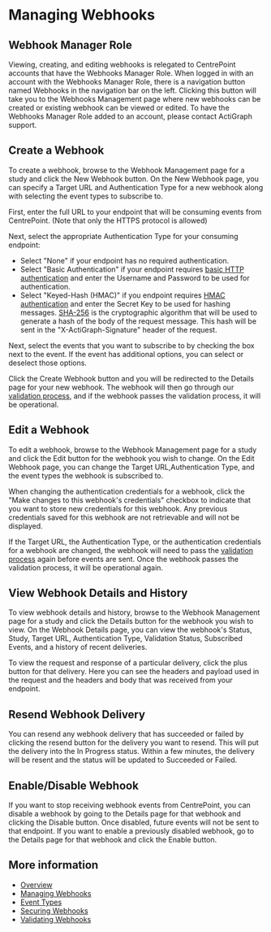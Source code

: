 # Managing Webhooks

## Webhook Manager Role

Viewing, creating, and editing webhooks is relegated to CentrePoint accounts that have the Webhooks Manager Role. When logged in with an account with the Webhooks Manager Role, there is a navigation button named Webhooks in the navigation bar on the left. Clicking this button will take you to the Webhooks Management page where new webhooks can be created or existing webhook can be viewed or edited. To have the Webhooks Manager Role added to an account, please contact ActiGraph support.

## Create a Webhook

To create a webhook, browse to the Webhook Management page for a study and click the New Webhook button. On the New Webhook page, you can specify a Target URL and Authentication Type for a new webhook along with selecting the event types to subscribe to.

First, enter the full URL to your endpoint that will be consuming events from CentrePoint. (Note that only the HTTPS protocol is allowed)

Next, select the appropriate Authentication Type for your consuming endpoint:
- Select "None" if your endpoint has no required authentication.
- Select "Basic Authentication" if your endpoint requires [basic HTTP authentication](https://en.wikipedia.org/wiki/Basic_access_authentication) and enter the Username and Password to be used for authentication.
- Select "Keyed-Hash (HMAC)" if you endpoint requires [HMAC authentication](https://en.wikipedia.org/wiki/HMAC) and enter the Secret Key to be used for hashing messages. [SHA-256](https://en.wikipedia.org/wiki/SHA-2) is the cryptographic algorithm that will be used to generate a hash of the body of the request message. This hash will be sent in the "X-ActiGraph-Signature" header of the request.

Next, select the events that you want to subscribe to by checking the box next to the event. If the event has additional options, you can select or deselect those options.

Click the Create Webhook button and you will be redirected to the Details page for your new webhook. The webhook will then go through our [validation process](validating_webhooks.md), and if the webhook passes the validation process, it will be operational.

## Edit a Webhook

To edit a webhook, browse to the Webhook Management page for a study and click the Edit button for the webhook you wish to change. On the Edit Webhook page, you can change the Target URL,Authentication Type, and the event types the webhook is subscribed to.

When changing the authentication credentials for a webhook, click the "Make changes to this webhook's credentials" checkbox to indicate that you want to store new credentials for this webhook. Any previous credentials saved for this webhook are not retrievable and will not be displayed.

If the Target URL, the Authentication Type, or the authentication credentials for a webhook are changed, the webhook will need to pass the [validation process](validating_webhooks.md) again before events are sent. Once the webhook passes the validation process, it will be operational again.

## View Webhook Details and History

To view webhook details and history, browse to the Webhook Management page for a study and click the Details button for the webhook you wish to view. On the Webhook Details page, you can view the webhook's Status, Study, Target URL, Authentication Type, Validation Status, Subscribed Events, and a history of recent deliveries.

To view the request and response of a particular delivery, click the plus button for that delivery. Here you can see the headers and payload used in the request and the headers and body that was received from your endpoint.

## Resend Webhook Delivery

You can resend any webhook delivery that has succeeded or failed by clicking the resend button for the delivery you want to resend. This will put the delivery into the In Progress status. Within a few minutes, the delivery will be resent and the status will be updated to Succeeded or Failed.

## Enable/Disable Webhook

If you want to stop receiving webhook events from CentrePoint, you can disable a webhook by going to the Details page for that webhook and clicking the Disable button. Once disabled, future events will not be sent to that endpoint. If you want to enable a previously disabled webhook, go to the Details page for that webhook and click the Enable button.


## More information

- [Overview](https://github.com/actigraph/WebhookDocumentation)
- [Managing Webhooks](managing_webhooks.md)
- [Event Types](event_types.md)
- [Securing Webhooks](securing_webhooks.md)
- [Validating Webhooks](validating_webhooks.md)
